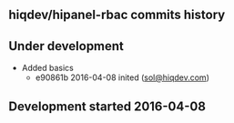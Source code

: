 hiqdev/hipanel-rbac commits history
-----------------------------------

## Under development

- Added basics
    - e90861b 2016-04-08 inited (sol@hiqdev.com)

## Development started 2016-04-08

